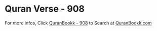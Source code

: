 # Quran Verse - 908 

For more infos, Click [QuranBookk - 908](https://www.quranbookk.com/quran/search?q=908) to Search at [QuranBookk.com](http://quranbookk.com/)